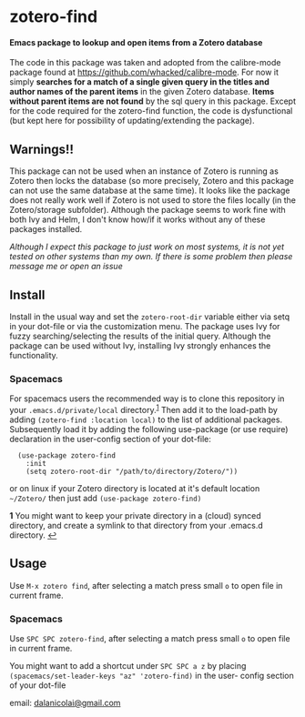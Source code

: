 # zotero-find
#### Emacs package to lookup and open items from a Zotero database
The code in this package was taken and adopted from the calibre-mode package found at https://github.com/whacked/calibre-mode. For now it simply **searches for a match of a single given query in the titles and author names of the parent items** in the given Zotero database. **Items without parent items are not found** by the sql query in this package. Except for the code required for the zotero-find function, the code is dysfunctional (but kept here for possibility of updating/extending the package).

## Warnings!!
This package can not be used when an instance of Zotero is running as Zotero then locks the database (so more precisely, Zotero and this package can not use the same database at the same time).
It looks like the package does not really work well if Zotero is not used to store the files locally (in the Zotero/storage subfolder).
Although the package seems to work fine with both Ivy and Helm, I don't know how/if it works without any of these packages installed.

*Although I expect this package to just work on most systems, it is not yet tested on other systems than my own. If there is some problem then please message me or open an issue* 
## Install

Install in the usual way and set the `zotero-root-dir` variable either via setq in your dot-file or via the customization menu.
The package uses Ivy for fuzzy searching/selecting the results of the initial query. Although the package can be used without Ivy, installing Ivy strongly enhances the functionality.

### Spacemacs
For spacemacs users the recommended way is to clone this repository in your `.emacs.d/private/local` directory.<sup id="a1">[1](#f1)</sup> Then add it to the load-path by adding `(zotero-find :location local)` to the list of additional packages. Subsequently load it by adding the following use-package (or use require) declaration in the user-config section of your dot-file:
```
  (use-package zotero-find
    :init
    (setq zotero-root-dir "/path/to/directory/Zotero/"))
```
or on linux if your Zotero directory is located at it's default location `~/Zotero/` then just add `(use-package zotero-find)`

<b id="f1">1</b> You might want to keep your private directory in a (cloud) synced directory, and create a symlink to that directory from your .emacs.d directory. [↩](#a1)

## Usage
Use `M-x zotero find`, after selecting a match press small `o` to open file in current frame.

### Spacemacs
Use `SPC SPC zotero-find`, after selecting a match press small `o` to open file in current frame.

You might want to add a shortcut under `SPC SPC a z` by placing `(spacemacs/set-leader-keys "az" 'zotero-find)` in the user- config section of your dot-file

email: dalanicolai@gmail.com
